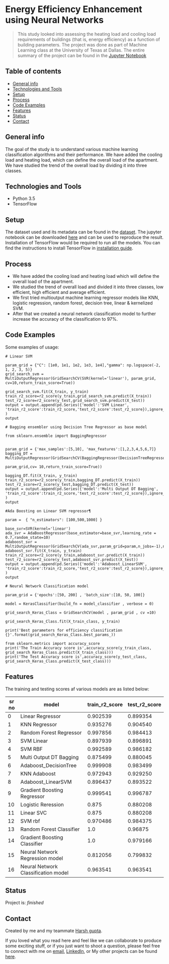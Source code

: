 # Energy Efficiency Enhancement using Neural Networks
> This study looked into assessing the heating load and cooling load requirements of buildings (that is, energy efficiency) as a function of building parameters.
The project was done as part of Machine Learning class at the University of Texas at Dallas.
The entire summary of the project can be found in the [Jupyter Notebook](https://github.com/harshbg/Energy-Efficiency-Enhancement-using-Neural-Networks/blob/master/Energy%20Efficiency%20Analysis%20.ipynb)

## Table of contents
* [General info](#general-info)
* [Technologies and Tools](#technologies-and-tools)
* [Setup](#setup)
* [Process](#process)
* [Code Examples](#code-examples)
* [Features](#features)
* [Status](#status)
* [Contact](#contact)

## General info

The goal of the study is to understand various machine learning classification algorithms and their performance. 
We have added the cooling load and heating load, which can define the overall load of the apartment. We have studied the trend of the overall load by dividing it into three classes. 

## Technologies and Tools
* Python 3.5
* TensorFlow

## Setup

The dataset used and its metadata can be found in the [dataset](https://github.com/harshbg/Energy-Efficiency-Enhancement-using-Neural-Networks/tree/master/data). 
The jupyter notebook can be downloaded [here](https://github.com/harshbg/Energy-Efficiency-Enhancement-using-Neural-Networks/blob/master/Energy%20Efficiency%20Analysis%20.ipynb) and can be used to reproduce the result. 
Installation of TensorFlow would be required to run all the models. 
You can find the instructions to install TensorFlow in [installation guide](https://www.tensorflow.org/install/pip).

## Process

* We have added the cooling load and heating load which will define the overall load of the apartment. 
* We studied the trend of overall load and divided it into three classes, low efficient, high efficient and average efficient.
* We first tried multioutput machine learning regressor models like KNN, logistic regression, random forest, decision tree, linear & kernelized SVM. 
* After that we created a neural network classification model to further increase the accuracy of the classification to 97%. 

## Code Examples
Some examples of usage:

````
# Linear SVM

param_grid = {"C": [1e0, 1e1, 1e2, 1e3, 1e4],"gamma": np.logspace(-2, 1, 2, 3, 5)}
grid_search_svm = MultiOutputRegressor(GridSearchCV(SVR(kernel='linear'), param_grid, cv=10,return_train_score=True))

grid_search_svm.fit(X_train, y_train)
train_r2_score=r2_score(y_train,grid_search_svm.predict(X_train))
test_r2_score=r2_score(y_test,grid_search_svm.predict(X_test))
output = output.append(pd.Series({'model':'SVM Linear', 'train_r2_score':train_r2_score,'test_r2_score':test_r2_score}),ignore_index=True )
output
````

````
# Bagging ensembler using Decision Tree Regressor as base model

from sklearn.ensemble import BaggingRegressor


param_grid = {'max_samples':[5,10], 'max_features':[1,2,3,4,5,6,7]}
bagging_DT = MultiOutputRegressor(GridSearchCV(BaggingRegressor(DecisionTreeRegressor(),n_estimators=750), 
                                                          param_grid,cv= 10,return_train_score=True))

bagging_DT.fit(X_train, y_train)
train_r2_score=r2_score(y_train,bagging_DT.predict(X_train))
test_r2_score=r2_score(y_test,bagging_DT.predict(X_test))
output = output.append(pd.Series({'model':'Multi Output DT Bagging', 'train_r2_score':train_r2_score,'test_r2_score':test_r2_score}),ignore_index=True )
output
````

````
#Ada Boosting on Linear SVM regressor¶

param =  { "n_estimators": [100,500,1000] }

base_svr=SVR(kernel='linear')
ada_svr = AdaBoostRegressor(base_estimator=base_svr,learning_rate = 0.7,random_state=10)
adaboost_svr = MultiOutputRegressor(GridSearchCV(ada_svr,param_grid=param,n_jobs=-1),n_jobs=-1)
adaboost_svr.fit(X_train, y_train)
train_r2_score=r2_score(y_train,adaboost_svr.predict(X_train))
test_r2_score=r2_score(y_test,adaboost_svr.predict(X_test))
output = output.append(pd.Series({'model':'Adaboost_LinearSVM', 'train_r2_score':train_r2_score,'test_r2_score':test_r2_score}),ignore_index=True )
output
````

````
# Neural Network Classification model

param_grid = {'epochs':[50, 200] , 'batch_size':[10, 50, 100]}

model = KerasClassifier(build_fn = model_classifier , verbose = 0)

grid_search_Keras_Class = GridSearchCV(model , param_grid , cv =10)

grid_search_Keras_Class.fit(X_train_class, y_train)

print('Best parameters for efficiency classification {}'.format(grid_search_Keras_Class.best_params_))

from sklearn.metrics import accuracy_score
print('The Train Accuracy score is',accuracy_score(y_train_class, grid_search_Keras_Class.predict(X_train_class)))
print('The Test Accuracy score is',accuracy_score(y_test_class, grid_search_Keras_Class.predict(X_test_class)))
````

## Features
The training and testing scores af various models are as listed below: 


sr no	| model	| train_r2_score	| test_r2_score
--- | --- | --- | ---|
0	| Linear Regressor	| 0.902539	| 0.899354
1	| KNN Regressor	| 0.935276	| 0.904540
2	| Random Forest Regressor	| 0.997856	| 0.984413
3	| SVM Linear	| 0.897939	| 0.896891
4	| SVM RBF	| 0.992589	| 0.986182
5	| Multi Output DT Bagging	| 0.875499	| 0.880045
6	| Adaboost_DecisionTree	| 0.999908	| 0.983499
7	| KNN Adaboost	| 0.972943	| 0.929250
8	| Adaboost_LinearSVM	| 0.896437	| 0.893522
9	| Gradient Boosting Regressor	| 0.999541	| 0.996787
10  | Logistic Reression | 0.875 | 0.880208
11  | Linear SVC | 0.875 | 0.880208
12  | SVM rbf | 0.970486 | 0.984375
13  | Random Forest Classifier | 1.0 | 0.96875
14  | Gradient Boosting Classifier | 1.0 | 0.979166
15  | Neural Network Regression model | 0.812056| 0.799832
16  | Neural Network Classification model  | 0.963541|  0.963541

## Status
Project is: _finished_

## Contact
Created by me and my teammate [Harsh gupta](https://github.com/harshbg).

If you loved what you read here and feel like we can collaborate to produce some exciting stuff, or if you
just want to shoot a question, please feel free to connect with me on <a href="hello@gupta-harsh.com" target="_blank">email</a>, 
<a href="www.linkedin.com/in/siddharthoza" target="_blank">LinkedIn</a>, or 
My other projects can be found [here](www.siddharthoza.com).
